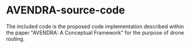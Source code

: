 # AVENDRA-source-code

The included code is the proposed code implementation described within the paper "AVENDRA: A Conceptual Framework" for the purpose of drone routing.
